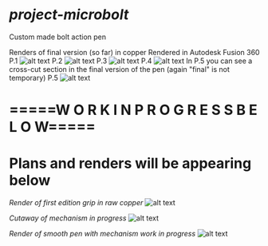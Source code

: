 # _project-microbolt_ #

Custom made bolt action pen

Renders of final version (so far) in copper
Rendered in Autodesk Fusion 360 <br/>P.1
![alt text](https://github.com/Micr0wave3/project-pen-si/blob/main/images%20and%20renders/final_render_1.png?raw=true)
P.2
![alt text](https://github.com/Micr0wave3/project-pen-si/blob/main/images%20and%20renders/final_render_2.png?raw=true)
P.3
![alt text](https://github.com/Micr0wave3/project-pen-si/blob/main/images%20and%20renders/final_render_3.png?raw=true)
P.4
![alt text](https://github.com/Micr0wave3/project-pen-si/blob/main/images%20and%20renders/final_render_exploded.png?raw=true)
In P.5 you can see a cross-cut section in the final version of the pen (again "final" is not temporary)
P.5
![alt text](https://github.com/Micr0wave3/project-pen-si/blob/main/images%20and%20renders/final_cross_cut.png?raw=true)
##
##
##
##
##
##
# =====W O R K   I N   P R O G R E S S  B E L O W=====

# Plans and renders will be appearing below

_Render of first edition grip in raw copper_
![alt text](https://github.com/Micr0wave3/project-pen-si/blob/main//images%20and%20renders/copper_render.png?raw=true)


_Cutaway of mechanism in progress_
![alt text](https://github.com/Micr0wave3/project-pen-si/blob/main/images%20and%20renders//cutaway_of_mechanism.png?raw=true)


_Render of smooth pen with mechanism work in progress_
![alt text](https://github.com/Micr0wave3/project-pen-si/blob/main/images%20and%20renders//smooth_pen_prototype.png?raw=true)
